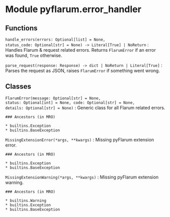Module pyflarum.error_handler
=============================

Functions
---------

    
`handle_errors(errors: Optional[list] = None, status_code: Optional[str] = None) ‑> Literal[True] | NoReturn`
:   Handles Flarum & request related errors.
    Returns `FlarumError` if an error was found, `True` otherwise.

    
`parse_request(response: Response) ‑> dict | NoReturn | Literal[True]`
:   Parses the request as JSON, raises `FlarumError` if
    something went wrong.

Classes
-------

`FlarumError(message: Optional[str] = None, status: Optional[int] = None, code: Optional[str] = None, details: Optional[str] = None)`
:   Generic class for all Flarum related errors.

    ### Ancestors (in MRO)

    * builtins.Exception
    * builtins.BaseException

`MissingExtensionError(*args, **kwargs)`
:   Missing pyFlarum extension error.

    ### Ancestors (in MRO)

    * builtins.Exception
    * builtins.BaseException

`MissingExtensionWarning(*args, **kwargs)`
:   Missing pyFlarum extension warning.

    ### Ancestors (in MRO)

    * builtins.Warning
    * builtins.Exception
    * builtins.BaseException